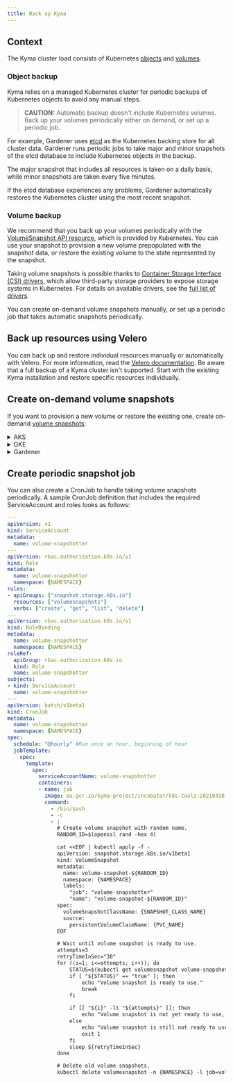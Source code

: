 ```yaml
---
title: Back up Kyma
---
```


## Context

The Kyma cluster load consists of Kubernetes [objects](https://kubernetes.io/docs/concepts/overview/working-with-objects/kubernetes-objects/) and [volumes](https://kubernetes.io/docs/concepts/storage/volumes/).

### Object backup

Kyma relies on a managed Kubernetes cluster for periodic backups of Kubernetes objects to avoid any manual steps.

>**CAUTION:** Automatic backup doesn't include Kubernetes volumes. Back up your volumes periodically either on demand, or set up a periodic job.

For example, Gardener uses [etcd](https://etcd.io/) as the Kubernetes backing store for all cluster data. Gardener runs periodic jobs to take major and minor snapshots of the etcd database to include Kubernetes objects in the backup.

The major snapshot that includes all resources is taken on a daily basis, while minor snapshots are taken every five minutes.

If the etcd database experiences any problems, Gardener automatically restores the Kubernetes cluster using the most recent snapshot.

### Volume backup

We recommend that you back up your volumes periodically with the [VolumeSnapshot API resource](https://kubernetes.io/docs/concepts/storage/volume-snapshots/#volumesnapshots), which is provided by Kubernetes. You can use your snapshot to provision a new volume prepopulated with the snapshot data, or restore the existing volume to the state represented by the snapshot.

Taking volume snapshots is possible thanks to [Container Storage Interface (CSI) drivers](https://kubernetes-csi.github.io/docs/), which allow third-party storage providers to expose storage systems in Kubernetes. For details on available drivers, see the [full list of drivers](https://kubernetes-csi.github.io/docs/drivers.html).

You can create on-demand volume snapshots manually, or set up a periodic job that takes automatic snapshots periodically.

## Back up resources using Velero

You can back up and restore individual resources manually or automatically with Velero. For more information, read the [Velero documentation](https://velero.io/docs/).
Be aware that a full backup of a Kyma cluster isn't supported. Start with the existing Kyma installation and restore specific resources individually.

## Create on-demand volume snapshots

If you want to provision a new volume or restore the existing one, create on-demand [volume snapshots](https://kubernetes.io/docs/concepts/storage/volume-snapshots/):

<div tabs name="backup-providers">
  <details>
  <summary label="AKS">
  AKS
  </summary>

### Prerequisites

  The minimum supported Kubernetes version is 1.17.

### Steps

  1. [Install the CSI driver](https://github.com/kubernetes-sigs/azuredisk-csi-driver/blob/master/docs/install-csi-driver-master.md).
  2. [Create a volume snapshot](https://github.com/kubernetes-sigs/azuredisk-csi-driver/tree/master/deploy/example/snapshot).

  </details>
  
  <details>
  <summary label="GKE">
  GKE
  </summary>

### Prerequisites

  The minimum supported Kubernetes version is 1.14.

### Steps

  1. [Enable the required feature gate on the cluster](https://cloud.google.com/kubernetes-engine/docs/how-to/gce-pd-csi-driver).
  2. Check out [the repository for the Google Compute Engine Persistent Disk (GCE PD) CSI driver](https://github.com/kubernetes-sigs/gcp-compute-persistent-disk-csi-driver) for details on how to use volume snapshots on GKE.

  </details>

  <details>
  <summary label="Gardener GCP">
  Gardener
  </summary>

### Prerequisites

  - As of Kubernetes version 1.18, Gardener **GCP** and **AWS** by default use CSI drivers and support taking volume snapshots.
  - Gardener **Azure** supports CSI drivers as of Kubernetes version 1.21.

### Steps

  1. Create a VolumeSnapshotClass with the correct driver:
    - for GCP: `pd.csi.storage.gke.io`
    - for AWS: `ebs.csi.aws.com`
    - for Azure: `disk.csi.azure.com`

  ```yaml
  apiVersion: snapshot.storage.k8s.io/v1beta1
  kind: VolumeSnapshotClass
  metadata:
    annotations:
      snapshot.storage.kubernetes.io/is-default-class: "true"
    name: snapshot-class
  driver: <enter correct one for cloud provider>
  deletionPolicy: Delete
  ```
  
  2. Create a VolumeSnapshot resource:

  ```yaml
  apiVersion: snapshot.storage.k8s.io/v1beta1
  kind: VolumeSnapshot
  metadata:
    name: snapshot
  spec:
    source:
      persistentVolumeClaimName: {PVC_NAME}
  ```

  3. Wait until the **READYTOUSE** field has the `true` status to verify that the snapshot was taken successfully:

  ```bash
  kubectl get volumesnapshot -w
  ```

  4. Use this snapshot as a datasource to create a PVC:
  
  ```yaml
  apiVersion: v1
  kind: PersistentVolumeClaim
  metadata:
    name: pvc-restored
  spec:
    accessModes:
     - ReadWriteOnce
    storageClassName: snapshot-class
    resources:
      requests:
        storage: {SIZE_OF_ORIGINAL_PVC}
    dataSource:
      name: snapshot
      kind: VolumeSnapshot
      apiGroup: snapshot.storage.k8s.io
  ```

  </details>
 </div>

## Create periodic snapshot job

You can also create a CronJob to handle taking volume snapshots periodically. A sample CronJob definition that includes the required ServiceAccount and roles looks as follows:

```yaml
---
apiVersion: v1
kind: ServiceAccount
metadata:
  name: volume-snapshotter
---
apiVersion: rbac.authorization.k8s.io/v1
kind: Role
metadata:
  name: volume-snapshotter
  namespace: {NAMESPACE}
rules:
- apiGroups: ["snapshot.storage.k8s.io"]
  resources: ["volumesnapshots"]
  verbs: ["create", "get", "list", "delete"]
---
apiVersion: rbac.authorization.k8s.io/v1
kind: RoleBinding
metadata:
  name: volume-snapshotter
  namespace: {NAMESPACE}
roleRef:
  apiGroup: rbac.authorization.k8s.io
  kind: Role
  name: volume-snapshotter
subjects:
- kind: ServiceAccount
  name: volume-snapshotter
---
apiVersion: batch/v1beta1
kind: CronJob
metadata:
  name: volume-snapshotter
  namespace: {NAMESPACE}
spec:
  schedule: "@hourly" #Run once an hour, beginning of hour
  jobTemplate:
    spec:
      template:
        spec:
          serviceAccountName: volume-snapshotter
          containers:
          - name: job
            image: eu.gcr.io/kyma-project/incubator/k8s-tools:20210310-c03fb8b6
            command:
              - /bin/bash
              - -c
              - |
                # Create volume snapshot with random name.
                RANDOM_ID=$(openssl rand -hex 4)

                cat <<EOF | kubectl apply -f -
                apiVersion: snapshot.storage.k8s.io/v1beta1
                kind: VolumeSnapshot
                metadata:
                  name: volume-snapshot-${RANDOM_ID}
                  namespace: {NAMESPACE}
                  labels:
                    "job": "volume-snapshotter"
                    "name": "volume-snapshot-${RANDOM_ID}"
                spec:
                  volumeSnapshotClassName: {SNAPSHOT_CLASS_NAME}
                  source:
                    persistentVolumeClaimName: {PVC_NAME}
                EOF

                # Wait until volume snapshot is ready to use.
                attempts=3
                retryTimeInSec="30"
                for ((i=1; i<=attempts; i++)); do
                    STATUS=$(kubectl get volumesnapshot volume-snapshot-${RANDOM_ID} -n {NAMESPACE} -o jsonpath='{.status.readyToUse}')
                    if [ "${STATUS}" == "true" ]; then
                        echo "Volume snapshot is ready to use."
                        break
                    fi

                    if [[ "${i}" -lt "${attempts}" ]]; then
                        echo "Volume snapshot is not yet ready to use, let's wait ${retryTimeInSec} seconds and retry. Attempts ${i} of ${attempts}."
                    else
                        echo "Volume snapshot is still not ready to use after ${attempts} attempts, giving up."
                        exit 1
                    fi
                    sleep ${retryTimeInSec}
                done

                # Delete old volume snapshots.
                kubectl delete volumesnapshot -n {NAMESPACE} -l job=volume-snapshotter,name!=volume-snapshot-${RANDOM_ID}
```
